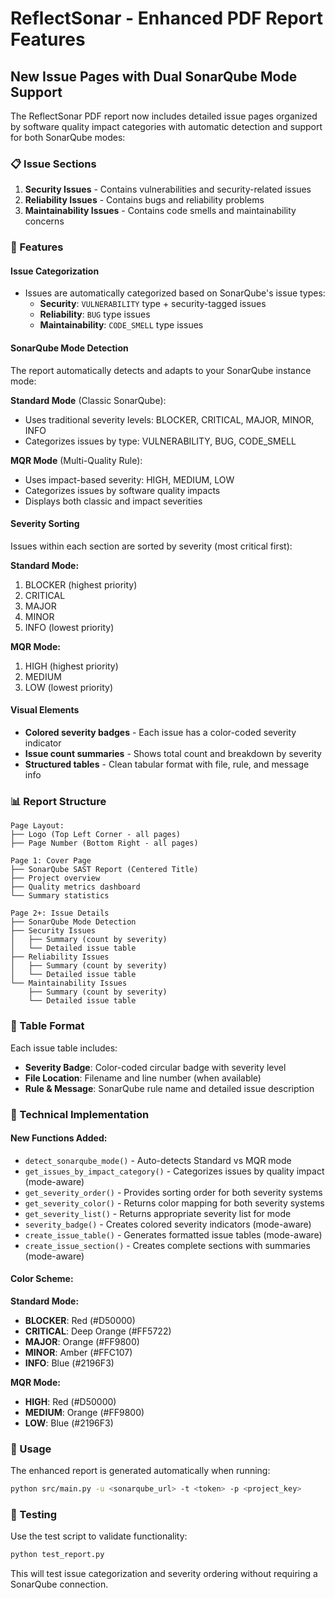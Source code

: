 # ReflectSonar - Enhanced PDF Report Features

## New Issue Pages with Dual SonarQube Mode Support

The ReflectSonar PDF report now includes detailed issue pages organized by software quality impact categories with automatic detection and support for both SonarQube modes:

### 📋 Issue Sections

1. **Security Issues** - Contains vulnerabilities and security-related issues
2. **Reliability Issues** - Contains bugs and reliability problems  
3. **Maintainability Issues** - Contains code smells and maintainability concerns

### 🎯 Features

#### Issue Categorization
- Issues are automatically categorized based on SonarQube's issue types:
  - **Security**: `VULNERABILITY` type + security-tagged issues
  - **Reliability**: `BUG` type issues
  - **Maintainability**: `CODE_SMELL` type issues

#### SonarQube Mode Detection
The report automatically detects and adapts to your SonarQube instance mode:

**Standard Mode** (Classic SonarQube):
- Uses traditional severity levels: BLOCKER, CRITICAL, MAJOR, MINOR, INFO
- Categorizes issues by type: VULNERABILITY, BUG, CODE_SMELL

**MQR Mode** (Multi-Quality Rule):
- Uses impact-based severity: HIGH, MEDIUM, LOW  
- Categorizes issues by software quality impacts
- Displays both classic and impact severities

#### Severity Sorting
Issues within each section are sorted by severity (most critical first):

**Standard Mode:**
1. BLOCKER (highest priority)
2. CRITICAL
3. MAJOR
4. MINOR
5. INFO (lowest priority)

**MQR Mode:**
1. HIGH (highest priority)
2. MEDIUM
3. LOW (lowest priority)

#### Visual Elements
- **Colored severity badges** - Each issue has a color-coded severity indicator
- **Issue count summaries** - Shows total count and breakdown by severity
- **Structured tables** - Clean tabular format with file, rule, and message info

### 📊 Report Structure

```
Page Layout:
├── Logo (Top Left Corner - all pages)
├── Page Number (Bottom Right - all pages)

Page 1: Cover Page
├── SonarQube SAST Report (Centered Title)
├── Project overview
├── Quality metrics dashboard
└── Summary statistics

Page 2+: Issue Details
├── SonarQube Mode Detection
├── Security Issues
│   ├── Summary (count by severity)
│   └── Detailed issue table
├── Reliability Issues  
│   ├── Summary (count by severity)
│   └── Detailed issue table
└── Maintainability Issues
    ├── Summary (count by severity)
    └── Detailed issue table
```

### 🎨 Table Format

Each issue table includes:
- **Severity Badge**: Color-coded circular badge with severity level
- **File Location**: Filename and line number (when available)
- **Rule & Message**: SonarQube rule name and detailed issue description

### 🔧 Technical Implementation

#### New Functions Added:
- `detect_sonarqube_mode()` - Auto-detects Standard vs MQR mode
- `get_issues_by_impact_category()` - Categorizes issues by quality impact (mode-aware)
- `get_severity_order()` - Provides sorting order for both severity systems
- `get_severity_color()` - Returns color mapping for both severity systems
- `get_severity_list()` - Returns appropriate severity list for mode
- `severity_badge()` - Creates colored severity indicators (mode-aware)
- `create_issue_table()` - Generates formatted issue tables (mode-aware)
- `create_issue_section()` - Creates complete sections with summaries (mode-aware)

#### Color Scheme:

**Standard Mode:**
- **BLOCKER**: Red (#D50000)
- **CRITICAL**: Deep Orange (#FF5722)  
- **MAJOR**: Orange (#FF9800)
- **MINOR**: Amber (#FFC107)
- **INFO**: Blue (#2196F3)

**MQR Mode:**
- **HIGH**: Red (#D50000)
- **MEDIUM**: Orange (#FF9800)
- **LOW**: Blue (#2196F3)

### 📝 Usage

The enhanced report is generated automatically when running:
```bash
python src/main.py -u <sonarqube_url> -t <token> -p <project_key>
```

### 🧪 Testing

Use the test script to validate functionality:
```bash
python test_report.py
```

This will test issue categorization and severity ordering without requiring a SonarQube connection.